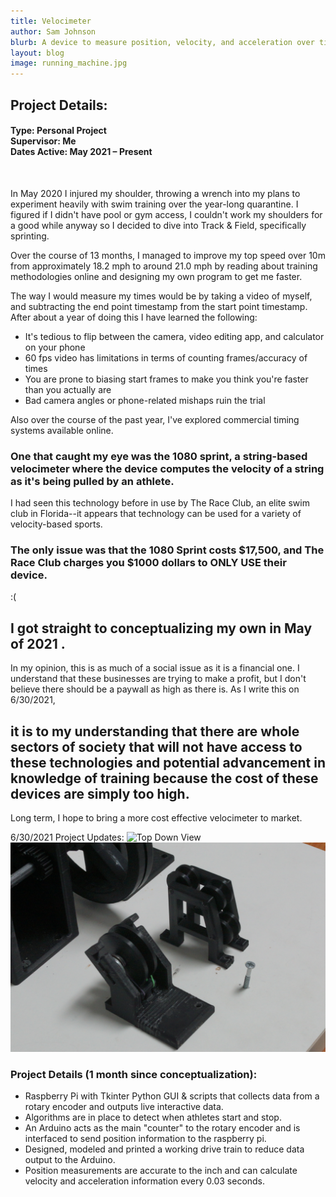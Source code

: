 ```yaml
---
title: Velocimeter
author: Sam Johnson
blurb: A device to measure position, velocity, and acceleration over time for sport application purposes.
layout: blog
image: running_machine.jpg
---
```

## Project Details:
#### Type: Personal Project <br>Supervisor: Me <br>Dates Active: May 2021 – Present
<br>

In May 2020 I injured my shoulder, throwing a wrench into my plans to experiment heavily with swim training over the year-long quarantine. I figured if I didn't have pool or gym access, I couldn't work my shoulders for a good while anyway so I decided to dive into
Track & Field, specifically sprinting.

Over the course of 13 months, I managed to improve my top speed over 10m from approximately 18.2 mph to around 21.0 mph by reading about training methodologies online and designing my own program to get me faster.

The way I would measure my times would be by taking a video of myself, and subtracting the end point timestamp from the start point timestamp. After about a year of doing this I have learned the following:
- It's tedious to flip between the camera, video editing app, and calculator on your phone
- 60 fps video has limitations in terms of counting frames/accuracy of times
- You are prone to biasing start frames to make you think you're faster than you actually are
- Bad camera angles or phone-related mishaps ruin the trial

Also over the course of the past year, I've explored commercial timing systems available online.

### One that caught my eye was the 1080 sprint, a string-based velocimeter where the device computes the velocity of a string as it's being pulled by an athlete.

I had seen this technology before in use by The Race Club, an elite swim club in Florida--it appears that technology can be used for a variety of velocity-based sports.

### The only issue was that the 1080 Sprint costs $17,500, and The Race Club charges you $1000 dollars to ONLY USE their device.

:(

## I got straight to conceptualizing my own in May of 2021 .

In my opinion, this is as much of a social issue as it is a financial one. I understand that these businesses are trying to make a profit, but I don't believe there should be a paywall as high
as there is. As I write this on 6/30/2021,

## it is to my understanding that there are whole sectors of society that will not have access to these technologies and potential advancement in knowledge of training because the cost of these devices are simply too high.
Long term, I hope to bring a more cost effective velocimeter to market.

6/30/2021 Project Updates:
<img src="\media\Project Pics 2021\Velocimeter\topdown_velocimeter_withpi.JPG" alt="Top Down View"/>
<img src="\media\Project Pics 2021\Velocimeter\pulleysystem_iteration.JPG" alt="Pulley System Iteration"/>

### Project Details (1 month since conceptualization):
- Raspberry Pi with Tkinter Python GUI & scripts that collects data from a rotary encoder and outputs live interactive data.
- Algorithms are in place to detect when athletes start and stop.
- An Arduino acts as the main "counter" to the rotary encoder and is interfaced to send position information to the raspberry pi.
- Designed, modeled and printed a working drive train to reduce data output to the Arduino.
- Position measurements are accurate to the inch and can calculate velocity and acceleration information every 0.03 seconds.